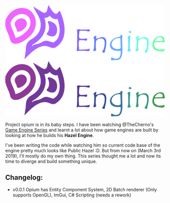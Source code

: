 ![OpiumLogoDarkMode](./Misc/Logo/LogoDark.png#gh-dark-mode-only)
![OpiumLogoLightMode](./Misc/Logo/LogoLight.png#gh-light-mode-only)

Project opium is in its baby steps. I have been watching  @TheCherno's [Game Engine Series](https://www.youtube.com/watch?v=JxIZbV_XjAs&list=PLlrATfBNZ98dC-V-N3m0Go4deliWHPFwT) and learnt a lot about how game engines are built by looking at how he builds his **Hazel Engine**.

I've been writing the code while watching him so current code base of the engine pretty much looks like Public Hazel :D. But from now on (March 3rd 2019), I'll mostly do my own thing. This series thought me a lot and now its time to diverge and build something unique.

## Changelog:
- v0.0.1 Opium has Entity Component System, 2D Batch renderer (Only supports OpenGL), ImGui, C# Scripting (needs a rework)
